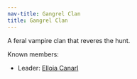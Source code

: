 ```yaml
---
nav-title: Gangrel Clan
title: Gangrel Clan
---
```


A feral vampire clan that reveres the hunt.

Known members:
* Leader: [Elloia Canarl](../dossiers/elloia-canarl)

